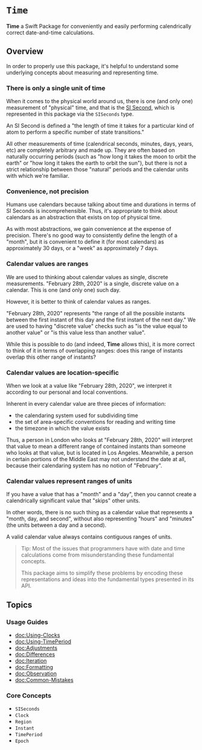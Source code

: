 # ``Time``

**Time** a Swift Package for conveniently and easily performing calendrically correct date-and-time calculations.

## Overview

In order to properly use this package, it's helpful to understand some underlying concepts about measuring and representing time.

### There is only a single unit of time

When it comes to the physical world around us, there is one (and only one) measurement of "physical" time,
and that is the [SI Second](https://en.wikipedia.org/wiki/SI_base_unit),
which is represented in this package via the ``SISeconds`` type.

An SI Second is defined a "the length of time it takes for a particular kind of atom to perform a specific number of state transitions."

All other measurements of time (calendrical seconds, minutes, days, years, etc) are completely arbitrary and made up.
They are often based on naturally occurring periods (such as "how long it takes the moon to orbit the earth"
or "how long it takes the earth to orbit the sun"),
but there is not a strict relationship between those "natural" periods and the calendar units with which we're familiar.

### Convenience, not precision

Humans use calendars because talking about time and durations in terms of SI Seconds is incomprehensible.
Thus, it's appropriate to think about calendars as an abstraction that exists on top of physical time.

As with most abstractions, we gain convenience at the expense of precision.
There's no good way to consistently define the length of a "month",
but it is convenient to define it (for most calendars) as approximately 30 days, or a "week" as approximately 7 days.

### Calendar values are ranges

We are used to thinking about calendar values as single, discrete measurements.
"February 28th, 2020" is a single, discrete value on a calendar. This is one (and only one) such day.

However, it is better to think of calendar values as ranges.

"February 28th, 2020" represents "the range of all the possible instants between the first instant of this day and the first instant of the next day."
We are used to having "discrete value" checks such as "is the value equal to another value" or "is this value less than another value".

While this is possible to do (and indeed, **Time** allows this),
it is more correct to think of it in terms of overlapping ranges: does this range of instants overlap this other range of instants?

### Calendar values are location-specific

When we look at a value like "February 28th, 2020", we interpret it according to our personal and local conventions.

Inherent in every calendar value are three pieces of information:

- the calendaring system used for subdividing time
- the set of area-specific conventions for reading and writing time
- the timezone in which the value exists

Thus, a person in London who looks at "February 28th, 2020" will interpret that value to mean a different range of contained instants than someone who looks at that value, but is located in Los Angeles.
Meanwhile, a person in certain portions of the Middle East may not understand the date at all,
because their calendaring system has no notion of "February".

### Calendar values represent ranges of units

If you have a value that has a "month" and a "day", then you cannot create a calendrically significant value that "skips" other units.

In other words, there is no such thing as a calendar value that represents a "month, day, and second",
without also representing "hours" and "minutes" (the units between a day and a second).

A valid calendar value always contains contiguous ranges of units.

> Tip: Most of the issues that programmers have with date and time calculations come from misunderstanding these fundamental concepts.
> 
> This package aims to simplify these problems by encoding these representations and ideas into the fundamental types presented in its API.

## Topics

### Usage Guides

- <doc:Using-Clocks>
- <doc:Using-TimePeriod>
- <doc:Adjustments>
- <doc:Differences>
- <doc:Iteration>
- <doc:Formatting>
- <doc:Observation>
- <doc:Common-Mistakes>

### Core Concepts

- ``SISeconds``
- ``Clock``
- ``Region``
- ``Instant``
- ``TimePeriod``
- ``Epoch``
